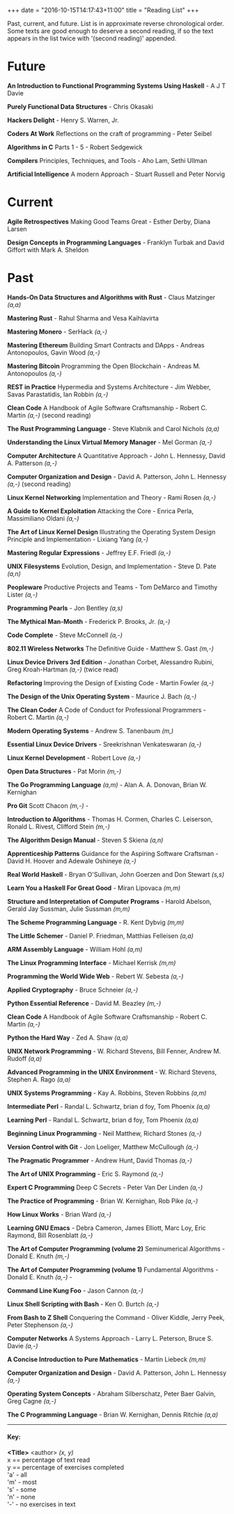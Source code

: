 +++
date = "2016-10-15T14:17:43+11:00"
title = "Reading List"
+++

Past, current, and future. List is in approximate reverse chronological order.
Some texts are good enough to deserve a second reading, if so the text appears
in the list twice with '(second reading)' appended.

# Future

**An Introduction to Functional Programming Systems Using Haskell** -
A J T Davie

**Purely Functional Data Structures** -
Chris Okasaki
 
**Hackers Delight** -
Henry S. Warren, Jr.

**Coders At Work** Reflections on the craft of programming -
Peter Seibel

**Algorithms in C** Parts 1 - 5 -
Robert Sedgewick

**Compilers** Principles, Techniques, and Tools -
Aho Lam, Sethi Ullman

**Artificial Intelligence** A modern Approach -
Stuart Russell and Peter Norvig

# Current

**Agile Retrospectives** Making Good Teams Great -
Esther Derby, Diana Larsen

**Design Concepts in Programming Languages** -
Franklyn Turbak and David Giffort with Mark A. Sheldon

# Past

**Hands-On Data Structures and Algorithms with Rust** -
Claus Matzinger *(a,a)*

**Mastering Rust** - Rahul Sharma and Vesa Kaihlavirta

**Mastering Monero** -
SerHack *(a,-)*

**Mastering Ethereum** Building Smart Contracts and DApps -
Andreas Antonopoulos, Gavin Wood *(a,-)*

**Mastering Bitcoin** Programming the Open Blockchain -
Andreas M. Antonopoulos *(a,-)*

**REST in Practice** Hypermedia and Systems Architecture -
Jim Webber, Savas Parastatidis, Ian Robbin *(a,-)*

**Clean Code** A Handbook of Agile Software Craftsmanship -
Robert C. Martin *(a,-)* (second reading) 

**The Rust Programming Language** -
Steve Klabnik and Carol Nichols *(a,a)*

**Understanding the Linux Virtual Memory Manager** -
Mel Gorman *(a,-)*

**Computer Architecture** A Quantitative Approach -
John L. Hennessy, David A. Patterson *(a,-)*

**Computer Organization and Design** -
David A. Patterson, John L. Hennessy *(a,-)* (second reading) 

**Linux Kernel Networking** Implementation and Theory -
Rami Rosen  *(a,-)*

**A Guide to Kernel Exploitation** Attacking the Core -
Enrica Perla, Massimiliano Oldani *(a,-)*

**The Art of Linux Kernel Design** Illustrating the Operating System
Design Principle and Implementation - Lixiang Yang *(a,-)*

**Mastering Regular Expressions** -
Jeffrey E.F. Friedl *(a,-)*

**UNIX Filesystems** Evolution, Design, and Implementation -
Steve D. Pate *(a,n)*

**Peopleware** Productive Projects and Teams -
Tom DeMarco and Timothy Lister *(a,-)*

**Programming Pearls** - Jon Bentley *(a,s)*

**The Mythical Man-Month** -
Frederick P. Brooks, Jr. *(a,-)*

**Code Complete** - Steve McConnell *(a,-)*

**802.11 Wireless Networks** The Definitive Guide -
Matthew S. Gast *(m,-)*

**Linux Device Drivers 3rd Edition** -
Jonathan Corbet, Alessandro Rubini, Greg Kroah-Hartman *(a,-)* (twice read)

**Refactoring** Improving the Design of Existing Code -
Martin Fowler *(a,-)*

**The Design of the Unix Operating System** -
Maurice J. Bach *(a,-)*

**The Clean Coder** A Code of Conduct for Professional Programmers -
Robert C. Martin *(a,-)*

**Modern Operating Systems** -
Andrew S. Tanenbaum *(m,)*

**Essential Linux Device Drivers** -
Sreekrishnan Venkateswaran *(a,-)*

**Linux Kernel Development** -
Robert Love *(a,-)*

**Open Data Structures** -
Pat Morin *(m,-)*

**The Go Programming Language** *(a,m)* -
Alan A. A. Donovan, Brian W. Kernighan

**Pro Git** Scott Chacon *(m,-)* -

**Introduction to Algorithms** -
Thomas H. Cormen, Charles C. Leiserson, Ronald L. Rivest, Clifford Stein *(m,-)*

**The Algorithm Design Manual** -
Steven S Skiena *(a,n)*

**Apprenticeship Patterns** Guidance for the Aspiring Software Craftsman -
David H. Hoover and Adewale Oshineye *(a,-)*

**Real World Haskell** -
Bryan O'Sullivan, John Goerzen and Don Stewart *(s,s)*

**Learn You a Haskell For Great Good** -
Miran Lipovaca *(m,m)*

**Structure and Interpretation of Computer Programs** -
Harold Abelson, Gerald Jay Sussman, Julie Sussman *(m,m)*

**The Scheme Programming Language** -
R. Kent Dybvig *(m,m)*

**The Little Schemer** -
Daniel P. Friedman, Matthias Felleisen *(a,a)*

**ARM Assembly Language** -
William Hohl *(a,m)*

**The Linux Programming Interface** -
Michael Kerrisk *(m,m)*

**Programming the World Wide Web** -
Rebert W. Sebesta *(a,-)*

**Applied Cryptography** -
Bruce Schneier *(a,-)*

**Python Essential Reference** -
David M. Beazley *(m,-)*

**Clean Code** A Handbook of Agile Software Craftsmanship -
Robert C. Martin *(a,-)*

**Python the Hard Way** -
Zed A. Shaw *(a,a)*

**UNIX Network Programming** -
W. Richard Stevens, Bill Fenner, Andrew M. Rudoff *(a,a)*

**Advanced Programming in the UNIX Environment** -
W. Richard Stevens, Stephen A. Rago *(a,a)*

**UNIX Systems Programming** -
Kay A. Robbins, Steven Robbins *(a,m)*

**Intermediate Perl** -
Randal L. Schwartz, brian d foy, Tom Phoenix *(a,a)*

**Learning Perl** -
Randal L. Schwartz, brian d foy, Tom Phoenix *(a,a)*

**Beginning Linux Programming** -
Neil Matthew, Richard Stones *(a,-)*

**Version Control with Git** -
Jon Loeliger, Matthew McCullough *(a,-)*

**The Pragmatic Programmer** -
Andrew Hunt, David Thomas *(a,-)*

**The Art of UNIX Programming** -
Eric S. Raymond *(a,-)*

**Expert C Programming** Deep C Secrets -
Peter Van Der Linden *(a,-)*

**The Practice of Programming** -
Brian W. Kernighan, Rob Pike *(a,-)*

**How Linux Works** -
Brian Ward *(a,-)*

**Learning GNU Emacs** -
Debra Cameron, James Elliott, Marc Loy, Eric Raymond, Bill Rosenblatt *(a,-)*

**The Art of Computer Programming (volume 2)** Seminumerical Algorithms -
Donald E. Knuth *(m,-)*

**The Art of Computer Programming (volume 1)** Fundamental Algorithms -
Donald E. Knuth *(a,-)* -

**Command Line Kung Foo** -
Jason Cannon *(a,-)*

**Linux Shell Scripting with Bash** -
Ken O. Burtch *(a,-)*

**From Bash to Z Shell** Conquering the Command -
Oliver Kiddle, Jerry Peek, Peter Stephenson *(a,-)*

**Computer Networks** A Systems Approach -
Larry L. Peterson, Bruce S. Davie *(a,-)*

**A Concise Introduction to Pure Mathematics** -
Martin Liebeck *(m,m)*

**Computer Organization and Design** -
David A. Patterson, John L. Hennessy *(a,-)*

**Operating System Concepts** -
Abraham Silberschatz, Peter Baer Galvin, Greg Cagne *(a,-)*

**The C Programming Language** -
Brian W. Kernighan, Dennis Ritchie *(a,a)*

----------------------


#### Key:  

**\<Title\>** \<author\> *(x, y)*  
x == percentage of text read  
y == percentage of exercises completed  
'a' - all  
'm' - most  
's' - some  
'n' - none  
'-' - no exercises in text  



